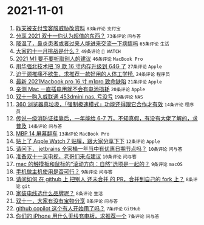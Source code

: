 # 2021-11-01

1. [昨天被支付宝客服威胁改资料](https://www.v2ex.com/t/812030) `83条评论` `支付宝`
1. [分享 2021 双十一你认为超值的东西？](https://www.v2ex.com/t/812001) `73条评论` `问与答`
1. [降温了，鼻炎患者或者过来人能进来交流一下病情吗](https://www.v2ex.com/t/812006) `65条评论` `生活`
1. [大家的十一月挑战是什么？](https://www.v2ex.com/t/812002) `49条评论` ` WATCH`
1. [2021 M1 要不要听取别人的建议](https://www.v2ex.com/t/811993) `46条评论` `MacBook Pro`
1. [用华强北技术把 19 款 16 寸内存升级到 64G 了](https://www.v2ex.com/t/812021) `27条评论` `Apple`
1. [迫于颈椎痛不欲生，求推荐一款好用的人体工学椅.](https://www.v2ex.com/t/812048) `24条评论` `程序员`
1. [最新 2021Macbook pro 16 寸 m1pro 致命缺陷](https://www.v2ex.com/t/811989) `21条评论` `Apple`
1. [亲测 Mac 一直插电用就不会有电池损耗](https://www.v2ex.com/t/812066) `20条评论` `Apple`
1. [双十一购入威联通 453dmini nas, 亏没亏](https://www.v2ex.com/t/812042) `19条评论` `NAS`
1. [360 浏览器真垃圾，「强制极速模式」功能还得跟它合作才有效](https://www.v2ex.com/t/812064) `14条评论` `程序员`
1. [传说一级消防证挂靠后，一年能给 6-7 万，不知真假，有没有大佬了解的，求普及](https://www.v2ex.com/t/811994) `14条评论` `问与答`
1. [MBP 14 屏幕翻车](https://www.v2ex.com/t/812033) `13条评论` `MacBook Pro`
1. [贴上了 Apple Watch 7 贴膜，跟大家分享下下](https://www.v2ex.com/t/812013) `12条评论` `Apple`
1. [请问下， jetbrains 全家桶一年当中有优惠日期节点吗？](https://www.v2ex.com/t/812023) `10条评论` `问与答`
1. [准备双十一买电视，老哥们来点建议](https://www.v2ex.com/t/811995) `10条评论` `问与答`
1. [mac 的触摸板和鼠标的“滚动方向：自然”选项是一起的？](https://www.v2ex.com/t/812038) `9条评论` `macOS`
1. [手机做主机使用是否可行？](https://www.v2ex.com/t/811992) `9条评论` `问与答`
1. [请问如何 在 github 上 把别人 还未合并 的 PR，合并到自己的 fork 上？](https://www.v2ex.com/t/812043) `8条评论` `git`
1. [家装电线选什么品牌呢？](https://www.v2ex.com/t/812039) `8条评论` `生活`
1. [双十一，大家有没有宝物分享](https://www.v2ex.com/t/812003) `8条评论` `问与答`
1. [github copilot 这个有人开始用了吗？](https://www.v2ex.com/t/812072) `7条评论` `GitHub`
1. [你们的 iPhone 用什么无线充电板，求推荐一个](https://www.v2ex.com/t/812028) `7条评论` `问与答`
